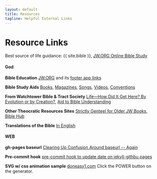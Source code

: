 ```yaml
---
layout: default
title: Resources
tagline: Helpful External Links
---
```


# Resource Links

Best source of life guidance: {{ site.bible }}, [JW.ORG Online Bible Study](https://www.jw.org/en/bible-teachings/online-lessons/)

#### God
**Bible Education**
[JW.ORG](https://jw.org/) and its [footer app links](https://jw.org/#footer)

**Bible Study Aids**
[Books](https://wol.jw.org/en/wol/library/r1/lp-e/all-publications/books), [Magazines](https://www.jw.org/en/library/magazines/), [Songs](https://www.jw.org/en/library/music-songs/), [Videos](https://www.jw.org/en/library/videos/#en/home), [Conventions](https://www.jw.org/en/jehovahs-witnesses/conventions/)

**From Watchtower Bible & Tract Society**
[Life—How Did It Get Here? By Evolution or by Creation?](https://wol.jw.org/en/wol/publication/r1/lp-e/ce), [Aid to Bible Understanding](https://www.keepandshare.com/doc/8254193/aid-bible-understanding-1971-pdf-128-9-meg)

**Other Theocratic Resources Sites**
[Strictly Genteel for Older JW Books](http://www.strictlygenteel.co.uk/index.html), [Bible Hub](https://biblehub.com/)

**Translations of the Bible**
[In English](https://wol.jw.org/en/wol/bibles/r1/lp-e)

#### WEB
**gh-pages baseurl**
[Clearing Up Confusion Around baseurl -- Again](https://byparker.com/blog/2014/clearing-up-confusion-around-baseurl/)

**Pre-commit hook**
[pre-commit hook to update date on jekyll-githbu pages](https://stackoverflow.com/questions/14978474/)

**SVG w/ css animation sample**
[doneasy1.com](https://www.doneasy1.com) Click the POWER button on the generator.
